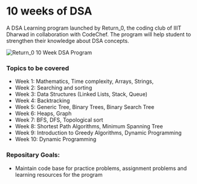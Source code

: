 # 10 weeks of DSA

A DSA Learning program launched by Return_0, the coding club of IIIT Dharwad in collaboration with CodeChef. The program will help student to strengthen their knowledge about DSA concepts.

![Return_0 10 Week DSA Program](https://user-images.githubusercontent.com/99034389/198373525-eb0289fd-7ec7-4b0e-96e1-5ec07acbb466.png)

### Topics to be covered

* Week 1: Mathematics, Time complexity, Arrays, Strings, 
* Week 2: Searching and sorting
* Week 3: Data Structures (Linked Lists, Stack, Queue)
* Week 4: Backtracking
* Week 5: Generic Tree, Binary Trees, Binary Search Tree
* Week 6: Heaps, Graph
* Week 7: BFS, DFS, Topological sort
* Week 8: Shortest Path Algorithms, Minimum Spanning Tree
* Week 9: Introduction to Greedy Algorithms, Dynamic Programming
* Week 10: Dynamic Programming

### Repositary Goals:
* Maintain code base for practice problems, assignment problems and learning resources for the program
